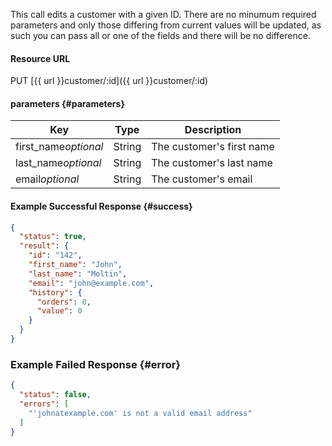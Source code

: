 <!--
@title Update a customer
@author Moltin Ltd
@description Updates a customer with the given ID

@sidebar 1
@family Customer
@rate No
@auth Yes
@format JSON
@http PUT
@version beta
-->
This call edits a customer with a given ID. There are no minumum required parameters and only those differing from current values will be updated, as such you can pass all or one of the fields and there will be no difference.


#### Resource URL
PUT [{{ url }}customer/:id]({{ url }}customer/:id)


#### parameters {#parameters}
Key | Type | Description
--- | ---- | -----------
first_name*optional* | String | The customer's first name
last_name*optional* | String | The customer's last name
email*optional* | String | The customer's email

<!--code-->
#### Example Successful Response  {#success}
``` json
{
  "status": true,
  "result": {
    "id": "142",
    "first_name": "John",
    "last_name": "Moltin",
    "email": "john@example.com",
    "history": {
      "orders": 0,
      "value": 0
    }
  }
}
```


### Example Failed Response {#error}
``` json
{
  "status": false,
  "errors": [
    "'johnatexample.com' is not a valid email address"
  ]
}
```
<!--/code-->